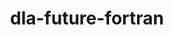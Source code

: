 ---
title: "dla-future-fortran"
layout: cache
categories: [package, develop]
meta: {"compilers": ["gcc@11.4.0"], "num_specs": 85, "num_specs_by_stack": {"e4s": 10, "e4s-neoverse-v2": 75, "root": 85}, "oss": ["ubuntu22.04"], "platforms": ["linux"], "stacks": ["e4s", "e4s-neoverse-v2", "root"], "targets": ["neoverse_v2", "x86_64_v3"], "versions": ["0.3.0", "0.4.0", "0.5.0"]}
spec_details: [{"compiler": "gcc@11.4.0", "hash": "275wn4pkggyc6yk3vrpnebukpwwui53l", "os": "ubuntu22.04", "platform": "linux", "size": "-", "stacks": ["e4s-neoverse-v2", "root"], "target": "neoverse_v2", "variants": ["build_system=cmake", "build_type=Release", "generator=ninja", "~ipo", "+shared", "~test"], "versions": ["0.4.0"]}, {"compiler": "gcc@11.4.0", "hash": "2qw6uejc4ynl4vvrqjqvoxf5bpqjdwoh", "os": "ubuntu22.04", "platform": "linux", "size": "-", "stacks": ["e4s-neoverse-v2", "root"], "target": "neoverse_v2", "variants": ["build_system=cmake", "build_type=Release", "generator=ninja", "~ipo", "+shared", "~test"], "versions": ["0.5.0"]}, {"compiler": "gcc@11.4.0", "hash": "3ewkaotmddyeg4vvq6paw4ym5csbscfh", "os": "ubuntu22.04", "platform": "linux", "size": "-", "stacks": ["e4s-neoverse-v2", "root"], "target": "neoverse_v2", "variants": ["build_system=cmake", "build_type=Release", "generator=ninja", "~ipo", "+shared", "~test"], "versions": ["0.4.0"]}, {"compiler": "gcc@11.4.0", "hash": "3fwkdpvrfsjiwskikjdgzalipja2y4bw", "os": "ubuntu22.04", "platform": "linux", "size": "-", "stacks": ["e4s-neoverse-v2", "root"], "target": "neoverse_v2", "variants": ["build_system=cmake", "build_type=Release", "generator=ninja", "~ipo", "+shared", "~test"], "versions": ["0.5.0"]}, {"compiler": "gcc@11.4.0", "hash": "3j3ccxb2q5n3wfgm3gefc34nnoe3cqyr", "os": "ubuntu22.04", "platform": "linux", "size": "-", "stacks": ["e4s-neoverse-v2", "root"], "target": "neoverse_v2", "variants": ["build_system=cmake", "build_type=Release", "generator=ninja", "~ipo", "+shared", "~test"], "versions": ["0.5.0"]}, {"compiler": "gcc@11.4.0", "hash": "3otlnfmsn3bsxqdnitis6hzanp4flsjp", "os": "ubuntu22.04", "platform": "linux", "size": "-", "stacks": ["e4s-neoverse-v2", "root"], "target": "neoverse_v2", "variants": ["build_system=cmake", "build_type=Release", "generator=ninja", "~ipo", "+shared", "~test"], "versions": ["0.5.0"]}, {"compiler": "gcc@11.4.0", "hash": "447rhtrdbuxvha2s2hpk4trcvhnrlsgp", "os": "ubuntu22.04", "platform": "linux", "size": "-", "stacks": ["e4s-neoverse-v2", "root"], "target": "neoverse_v2", "variants": ["build_system=cmake", "build_type=Release", "generator=ninja", "~ipo", "+shared", "~test"], "versions": ["0.3.0"]}, {"compiler": "gcc@11.4.0", "hash": "4bdcahhsyadls6cpitel6i4yd3rbs3aw", "os": "ubuntu22.04", "platform": "linux", "size": "-", "stacks": ["e4s-neoverse-v2", "root"], "target": "neoverse_v2", "variants": ["build_system=cmake", "build_type=Release", "generator=ninja", "~ipo", "+shared", "~test"], "versions": ["0.5.0"]}, {"compiler": "gcc@11.4.0", "hash": "4eh57pcq7zi7xvg6bsemffnceiz5sijp", "os": "ubuntu22.04", "platform": "linux", "size": "-", "stacks": ["e4s-neoverse-v2", "root"], "target": "neoverse_v2", "variants": ["build_system=cmake", "build_type=Release", "generator=ninja", "~ipo", "+shared", "~test"], "versions": ["0.5.0"]}, {"compiler": "gcc@11.4.0", "hash": "4hwe765ib7y7fdadjz4hy5y224coezte", "os": "ubuntu22.04", "platform": "linux", "size": "-", "stacks": ["e4s-neoverse-v2", "root"], "target": "neoverse_v2", "variants": ["build_system=cmake", "build_type=Release", "generator=ninja", "~ipo", "+shared", "~test"], "versions": ["0.5.0"]}, {"compiler": "gcc@11.4.0", "hash": "4pki5fgc6chzrxzc3cowb4u5waabhmym", "os": "ubuntu22.04", "platform": "linux", "size": "-", "stacks": ["e4s", "root"], "target": "x86_64_v3", "variants": ["build_system=cmake", "build_type=Release", "generator=ninja", "~ipo", "+shared", "~test"], "versions": ["0.5.0"]}, {"compiler": "gcc@11.4.0", "hash": "5agickaihxt75ggblsj7y6ngzi65cuwn", "os": "ubuntu22.04", "platform": "linux", "size": "-", "stacks": ["e4s", "root"], "target": "x86_64_v3", "variants": ["build_system=cmake", "build_type=Release", "generator=ninja", "~ipo", "+shared", "~test"], "versions": ["0.5.0"]}, {"compiler": "gcc@11.4.0", "hash": "5ef6zmg7d4rvuyycyqyew4qaur4he6k5", "os": "ubuntu22.04", "platform": "linux", "size": "-", "stacks": ["e4s-neoverse-v2", "root"], "target": "neoverse_v2", "variants": ["build_system=cmake", "build_type=Release", "generator=ninja", "~ipo", "+shared", "~test"], "versions": ["0.4.0"]}, {"compiler": "gcc@11.4.0", "hash": "5iuhseomtgcvv3lyh7hkyq4jashpdiih", "os": "ubuntu22.04", "platform": "linux", "size": "-", "stacks": ["e4s-neoverse-v2", "root"], "target": "neoverse_v2", "variants": ["build_system=cmake", "build_type=Release", "generator=ninja", "~ipo", "+shared", "~test"], "versions": ["0.3.0"]}, {"compiler": "gcc@11.4.0", "hash": "5kxfsqfu62p5kegqhcav4i5jarttrsck", "os": "ubuntu22.04", "platform": "linux", "size": "-", "stacks": ["e4s-neoverse-v2", "root"], "target": "neoverse_v2", "variants": ["build_system=cmake", "build_type=Release", "generator=ninja", "~ipo", "+shared", "~test"], "versions": ["0.4.0"]}, {"compiler": "gcc@11.4.0", "hash": "5pagwhm3jn6ygiprezae6cvx7z6kh5i6", "os": "ubuntu22.04", "platform": "linux", "size": "-", "stacks": ["e4s-neoverse-v2", "root"], "target": "neoverse_v2", "variants": ["build_system=cmake", "build_type=Release", "generator=ninja", "~ipo", "+shared", "~test"], "versions": ["0.5.0"]}, {"compiler": "gcc@11.4.0", "hash": "6bxdaqvdju6gttfwwlb6g2ifyv3bk3q5", "os": "ubuntu22.04", "platform": "linux", "size": "-", "stacks": ["e4s-neoverse-v2", "root"], "target": "neoverse_v2", "variants": ["build_system=cmake", "build_type=Release", "generator=ninja", "~ipo", "+shared", "~test"], "versions": ["0.4.0"]}, {"compiler": "gcc@11.4.0", "hash": "6luhzqynv7x3n2dw5ohtppw3v6g5en3c", "os": "ubuntu22.04", "platform": "linux", "size": "-", "stacks": ["e4s-neoverse-v2", "root"], "target": "neoverse_v2", "variants": ["build_system=cmake", "build_type=Release", "generator=ninja", "~ipo", "+shared", "~test"], "versions": ["0.5.0"]}, {"compiler": "gcc@11.4.0", "hash": "7hposz3qhtzzelr4jaa7swqapnw3xupn", "os": "ubuntu22.04", "platform": "linux", "size": "-", "stacks": ["e4s-neoverse-v2", "root"], "target": "neoverse_v2", "variants": ["build_system=cmake", "build_type=Release", "generator=ninja", "~ipo", "+shared", "~test"], "versions": ["0.5.0"]}, {"compiler": "gcc@11.4.0", "hash": "ab7a3ijumit32b53fnsqam7cwc2nleez", "os": "ubuntu22.04", "platform": "linux", "size": "-", "stacks": ["e4s-neoverse-v2", "root"], "target": "neoverse_v2", "variants": ["build_system=cmake", "build_type=Release", "generator=ninja", "~ipo", "+shared", "~test"], "versions": ["0.5.0"]}, {"compiler": "gcc@11.4.0", "hash": "ajlevsogqmk5r2wjcvimziikmdb43d4w", "os": "ubuntu22.04", "platform": "linux", "size": "-", "stacks": ["e4s", "root"], "target": "x86_64_v3", "variants": ["build_system=cmake", "build_type=Release", "generator=ninja", "~ipo", "+shared", "~test"], "versions": ["0.5.0"]}, {"compiler": "gcc@11.4.0", "hash": "aljq542pqs2t7ex7b3pd35lm7w5ghe7v", "os": "ubuntu22.04", "platform": "linux", "size": "-", "stacks": ["e4s-neoverse-v2", "root"], "target": "neoverse_v2", "variants": ["build_system=cmake", "build_type=Release", "generator=ninja", "~ipo", "+shared", "~test"], "versions": ["0.4.0"]}, {"compiler": "gcc@11.4.0", "hash": "apgknflzcosfdh7ovg4tlffoa6a5etry", "os": "ubuntu22.04", "platform": "linux", "size": "-", "stacks": ["e4s-neoverse-v2", "root"], "target": "neoverse_v2", "variants": ["build_system=cmake", "build_type=Release", "generator=ninja", "~ipo", "+shared", "~test"], "versions": ["0.5.0"]}, {"compiler": "gcc@11.4.0", "hash": "bhpcedoersnahrjksrquy2rjibzjlmny", "os": "ubuntu22.04", "platform": "linux", "size": "-", "stacks": ["e4s-neoverse-v2", "root"], "target": "neoverse_v2", "variants": ["build_system=cmake", "build_type=Release", "generator=ninja", "~ipo", "+shared", "~test"], "versions": ["0.4.0"]}, {"compiler": "gcc@11.4.0", "hash": "c7dootialavdkmpgpp4tfvalg3zrbrmw", "os": "ubuntu22.04", "platform": "linux", "size": "-", "stacks": ["e4s-neoverse-v2", "root"], "target": "neoverse_v2", "variants": ["build_system=cmake", "build_type=Release", "generator=ninja", "~ipo", "+shared", "~test"], "versions": ["0.5.0"]}, {"compiler": "gcc@11.4.0", "hash": "cdijirc3zf733my2jmifbhfmobppnvir", "os": "ubuntu22.04", "platform": "linux", "size": "-", "stacks": ["e4s", "root"], "target": "x86_64_v3", "variants": ["build_system=cmake", "build_type=Release", "generator=ninja", "~ipo", "+shared", "~test"], "versions": ["0.5.0"]}, {"compiler": "gcc@11.4.0", "hash": "ckqe3pj3ehyewrzd4vgclyqkv5c4hko5", "os": "ubuntu22.04", "platform": "linux", "size": "-", "stacks": ["e4s-neoverse-v2", "root"], "target": "neoverse_v2", "variants": ["build_system=cmake", "build_type=Release", "generator=ninja", "~ipo", "+shared", "~test"], "versions": ["0.3.0"]}, {"compiler": "gcc@11.4.0", "hash": "cksnah6mcqo733oi4bezjtcuzdfs45ed", "os": "ubuntu22.04", "platform": "linux", "size": "-", "stacks": ["e4s", "root"], "target": "x86_64_v3", "variants": ["build_system=cmake", "build_type=Release", "generator=ninja", "~ipo", "+shared", "~test"], "versions": ["0.5.0"]}, {"compiler": "gcc@11.4.0", "hash": "ddn2y2foms5hh6lqpnybamq7ayowutqu", "os": "ubuntu22.04", "platform": "linux", "size": "-", "stacks": ["e4s-neoverse-v2", "root"], "target": "neoverse_v2", "variants": ["build_system=cmake", "build_type=Release", "generator=ninja", "~ipo", "+shared", "~test"], "versions": ["0.4.0"]}, {"compiler": "gcc@11.4.0", "hash": "dtckx4tgctow4k4mhhj4zztq6cgmxthc", "os": "ubuntu22.04", "platform": "linux", "size": "-", "stacks": ["e4s-neoverse-v2", "root"], "target": "neoverse_v2", "variants": ["build_system=cmake", "build_type=Release", "generator=ninja", "~ipo", "+shared", "~test"], "versions": ["0.5.0"]}, {"compiler": "gcc@11.4.0", "hash": "eafk76gkze2muxb65ik3wghwelgoylca", "os": "ubuntu22.04", "platform": "linux", "size": "-", "stacks": ["e4s-neoverse-v2", "root"], "target": "neoverse_v2", "variants": ["build_system=cmake", "build_type=Release", "generator=ninja", "~ipo", "+shared", "~test"], "versions": ["0.5.0"]}, {"compiler": "gcc@11.4.0", "hash": "ejfdraif7a43o5re2qhkkxpckb7wphk2", "os": "ubuntu22.04", "platform": "linux", "size": "-", "stacks": ["e4s", "root"], "target": "x86_64_v3", "variants": ["build_system=cmake", "build_type=Release", "generator=ninja", "~ipo", "+shared", "~test"], "versions": ["0.5.0"]}, {"compiler": "gcc@11.4.0", "hash": "esgzfaw4e2ymwklmv6xlidkiukj6i7fh", "os": "ubuntu22.04", "platform": "linux", "size": "-", "stacks": ["e4s-neoverse-v2", "root"], "target": "neoverse_v2", "variants": ["build_system=cmake", "build_type=Release", "generator=ninja", "~ipo", "+shared", "~test"], "versions": ["0.5.0"]}, {"compiler": "gcc@11.4.0", "hash": "ez7vqo5j4k6gcaq5rredgxa663gmojmf", "os": "ubuntu22.04", "platform": "linux", "size": "-", "stacks": ["e4s-neoverse-v2", "root"], "target": "neoverse_v2", "variants": ["build_system=cmake", "build_type=Release", "generator=ninja", "~ipo", "+shared", "~test"], "versions": ["0.4.0"]}, {"compiler": "gcc@11.4.0", "hash": "fcydey5hjw43tdu33c4d35capxy4tjor", "os": "ubuntu22.04", "platform": "linux", "size": "-", "stacks": ["e4s-neoverse-v2", "root"], "target": "neoverse_v2", "variants": ["build_system=cmake", "build_type=Release", "generator=ninja", "~ipo", "+shared", "~test"], "versions": ["0.5.0"]}, {"compiler": "gcc@11.4.0", "hash": "fe5pc22otw7fkh4cmpf67m5s7wi2v2u5", "os": "ubuntu22.04", "platform": "linux", "size": "-", "stacks": ["e4s-neoverse-v2", "root"], "target": "neoverse_v2", "variants": ["build_system=cmake", "build_type=Release", "generator=ninja", "~ipo", "+shared", "~test"], "versions": ["0.5.0"]}, {"compiler": "gcc@11.4.0", "hash": "fhkhurnmyxsasxgtpcfeonyipqtfi6ss", "os": "ubuntu22.04", "platform": "linux", "size": "-", "stacks": ["e4s-neoverse-v2", "root"], "target": "neoverse_v2", "variants": ["build_system=cmake", "build_type=Release", "generator=ninja", "~ipo", "+shared", "~test"], "versions": ["0.5.0"]}, {"compiler": "gcc@11.4.0", "hash": "fmewq5vic43kmipodxdh7x2l6glmoq6v", "os": "ubuntu22.04", "platform": "linux", "size": "-", "stacks": ["e4s-neoverse-v2", "root"], "target": "neoverse_v2", "variants": ["build_system=cmake", "build_type=Release", "generator=ninja", "~ipo", "+shared", "~test"], "versions": ["0.4.0"]}, {"compiler": "gcc@11.4.0", "hash": "fvl2ljgwtvv3aejw2vdjqgzfqsyfscgy", "os": "ubuntu22.04", "platform": "linux", "size": "-", "stacks": ["e4s-neoverse-v2", "root"], "target": "neoverse_v2", "variants": ["build_system=cmake", "build_type=Release", "generator=ninja", "~ipo", "+shared", "~test"], "versions": ["0.4.0"]}, {"compiler": "gcc@11.4.0", "hash": "fwdjvlu5dbxbhph4wkrwrhgpvs5hictt", "os": "ubuntu22.04", "platform": "linux", "size": "-", "stacks": ["e4s-neoverse-v2", "root"], "target": "neoverse_v2", "variants": ["build_system=cmake", "build_type=Release", "generator=ninja", "~ipo", "+shared", "~test"], "versions": ["0.5.0"]}, {"compiler": "gcc@11.4.0", "hash": "gtqbfdeseamnxxhmdvb3xksjasjnjenr", "os": "ubuntu22.04", "platform": "linux", "size": "-", "stacks": ["e4s-neoverse-v2", "root"], "target": "neoverse_v2", "variants": ["build_system=cmake", "build_type=Release", "generator=ninja", "~ipo", "+shared", "~test"], "versions": ["0.4.0"]}, {"compiler": "gcc@11.4.0", "hash": "h6pnctaer7njxfarnos3chx5pynsywes", "os": "ubuntu22.04", "platform": "linux", "size": "-", "stacks": ["e4s-neoverse-v2", "root"], "target": "neoverse_v2", "variants": ["build_system=cmake", "build_type=Release", "generator=ninja", "~ipo", "+shared", "~test"], "versions": ["0.5.0"]}, {"compiler": "gcc@11.4.0", "hash": "hozprec723pbrfzhxkzdg3qafxudamwc", "os": "ubuntu22.04", "platform": "linux", "size": "-", "stacks": ["e4s-neoverse-v2", "root"], "target": "neoverse_v2", "variants": ["build_system=cmake", "build_type=Release", "generator=ninja", "~ipo", "+shared", "~test"], "versions": ["0.5.0"]}, {"compiler": "gcc@11.4.0", "hash": "hz7g45fmja2lvg7u75to7m5lusvcfwyj", "os": "ubuntu22.04", "platform": "linux", "size": "-", "stacks": ["e4s-neoverse-v2", "root"], "target": "neoverse_v2", "variants": ["build_system=cmake", "build_type=Release", "generator=ninja", "~ipo", "+shared", "~test"], "versions": ["0.4.0"]}, {"compiler": "gcc@11.4.0", "hash": "itqr6dylnwvypxhrqfswahfku7ncxcof", "os": "ubuntu22.04", "platform": "linux", "size": "-", "stacks": ["e4s-neoverse-v2", "root"], "target": "neoverse_v2", "variants": ["build_system=cmake", "build_type=Release", "generator=ninja", "~ipo", "+shared", "~test"], "versions": ["0.4.0"]}, {"compiler": "gcc@11.4.0", "hash": "kkffqsbuhcwbyprydgrzjxevgvds77jw", "os": "ubuntu22.04", "platform": "linux", "size": "-", "stacks": ["e4s-neoverse-v2", "root"], "target": "neoverse_v2", "variants": ["build_system=cmake", "build_type=Release", "generator=ninja", "~ipo", "+shared", "~test"], "versions": ["0.5.0"]}, {"compiler": "gcc@11.4.0", "hash": "kqgsj6a4iekqwebmd4gjezcj6qkzirvl", "os": "ubuntu22.04", "platform": "linux", "size": "-", "stacks": ["e4s-neoverse-v2", "root"], "target": "neoverse_v2", "variants": ["build_system=cmake", "build_type=Release", "generator=ninja", "~ipo", "+shared", "~test"], "versions": ["0.5.0"]}, {"compiler": "gcc@11.4.0", "hash": "lj7fllxwevrvx45qqheqjjcu73om3t7g", "os": "ubuntu22.04", "platform": "linux", "size": "-", "stacks": ["e4s-neoverse-v2", "root"], "target": "neoverse_v2", "variants": ["build_system=cmake", "build_type=Release", "generator=ninja", "~ipo", "+shared", "~test"], "versions": ["0.5.0"]}, {"compiler": "gcc@11.4.0", "hash": "m5tilww2h34j4wzcepo2aaic6y5lbg5q", "os": "ubuntu22.04", "platform": "linux", "size": "-", "stacks": ["e4s", "root"], "target": "x86_64_v3", "variants": ["build_system=cmake", "build_type=Release", "generator=ninja", "~ipo", "+shared", "~test"], "versions": ["0.5.0"]}, {"compiler": "gcc@11.4.0", "hash": "mtu27v5uw6siw7xnrqnqxzksuuk7fayq", "os": "ubuntu22.04", "platform": "linux", "size": "-", "stacks": ["e4s-neoverse-v2", "root"], "target": "neoverse_v2", "variants": ["build_system=cmake", "build_type=Release", "generator=ninja", "~ipo", "+shared", "~test"], "versions": ["0.4.0"]}, {"compiler": "gcc@11.4.0", "hash": "n2m5m45yxwtiruyhb7ow6sun42ivlqcj", "os": "ubuntu22.04", "platform": "linux", "size": "-", "stacks": ["e4s-neoverse-v2", "root"], "target": "neoverse_v2", "variants": ["build_system=cmake", "build_type=Release", "generator=ninja", "~ipo", "+shared", "~test"], "versions": ["0.5.0"]}, {"compiler": "gcc@11.4.0", "hash": "nbl6ayfsqhnlvqjitfrwfvnwhm6azmgn", "os": "ubuntu22.04", "platform": "linux", "size": "-", "stacks": ["e4s-neoverse-v2", "root"], "target": "neoverse_v2", "variants": ["build_system=cmake", "build_type=Release", "generator=ninja", "~ipo", "+shared", "~test"], "versions": ["0.5.0"]}, {"compiler": "gcc@11.4.0", "hash": "neds7lkusw7vjwqwcritp2eobjd3gx7l", "os": "ubuntu22.04", "platform": "linux", "size": "-", "stacks": ["e4s-neoverse-v2", "root"], "target": "neoverse_v2", "variants": ["build_system=cmake", "build_type=Release", "generator=ninja", "~ipo", "+shared", "~test"], "versions": ["0.5.0"]}, {"compiler": "gcc@11.4.0", "hash": "pemd5otkokyoinzlm3pshrrcrm26z3w6", "os": "ubuntu22.04", "platform": "linux", "size": "-", "stacks": ["e4s-neoverse-v2", "root"], "target": "neoverse_v2", "variants": ["build_system=cmake", "build_type=Release", "generator=ninja", "~ipo", "+shared", "~test"], "versions": ["0.4.0"]}, {"compiler": "gcc@11.4.0", "hash": "pg46phuatt5smuuj4frzlm6dsh34tmri", "os": "ubuntu22.04", "platform": "linux", "size": "-", "stacks": ["e4s-neoverse-v2", "root"], "target": "neoverse_v2", "variants": ["build_system=cmake", "build_type=Release", "generator=ninja", "~ipo", "+shared", "~test"], "versions": ["0.5.0"]}, {"compiler": "gcc@11.4.0", "hash": "qejzghheiypofjc4uusnjs5mku4bcnky", "os": "ubuntu22.04", "platform": "linux", "size": "-", "stacks": ["e4s-neoverse-v2", "root"], "target": "neoverse_v2", "variants": ["build_system=cmake", "build_type=Release", "generator=ninja", "~ipo", "+shared", "~test"], "versions": ["0.3.0"]}, {"compiler": "gcc@11.4.0", "hash": "qjfvoj7cnq3gwlivcv74v6dbaox6ywqj", "os": "ubuntu22.04", "platform": "linux", "size": "-", "stacks": ["e4s-neoverse-v2", "root"], "target": "neoverse_v2", "variants": ["build_system=cmake", "build_type=Release", "generator=ninja", "~ipo", "+shared", "~test"], "versions": ["0.5.0"]}, {"compiler": "gcc@11.4.0", "hash": "qni7hrb2kwybiyw5uwi6fh6mmz2pecok", "os": "ubuntu22.04", "platform": "linux", "size": "-", "stacks": ["e4s-neoverse-v2", "root"], "target": "neoverse_v2", "variants": ["build_system=cmake", "build_type=Release", "generator=ninja", "~ipo", "+shared", "~test"], "versions": ["0.5.0"]}, {"compiler": "gcc@11.4.0", "hash": "rh5ylulswydhed7llp7vrdc6e4wot5f6", "os": "ubuntu22.04", "platform": "linux", "size": "-", "stacks": ["e4s-neoverse-v2", "root"], "target": "neoverse_v2", "variants": ["build_system=cmake", "build_type=Release", "generator=ninja", "~ipo", "+shared", "~test"], "versions": ["0.5.0"]}, {"compiler": "gcc@11.4.0", "hash": "rss4ynh4wqrnh4mvbbhatyvzwokbbm2i", "os": "ubuntu22.04", "platform": "linux", "size": "-", "stacks": ["e4s-neoverse-v2", "root"], "target": "neoverse_v2", "variants": ["build_system=cmake", "build_type=Release", "generator=ninja", "~ipo", "+shared", "~test"], "versions": ["0.4.0"]}, {"compiler": "gcc@11.4.0", "hash": "rzrusrkhhcv4faiu5qijaklrrq3f6y4i", "os": "ubuntu22.04", "platform": "linux", "size": "-", "stacks": ["e4s-neoverse-v2", "root"], "target": "neoverse_v2", "variants": ["build_system=cmake", "build_type=Release", "generator=ninja", "~ipo", "+shared", "~test"], "versions": ["0.5.0"]}, {"compiler": "gcc@11.4.0", "hash": "shcwmlowddpgbe6nsqafsdqgz4fe3rhv", "os": "ubuntu22.04", "platform": "linux", "size": "-", "stacks": ["e4s-neoverse-v2", "root"], "target": "neoverse_v2", "variants": ["build_system=cmake", "build_type=Release", "generator=ninja", "~ipo", "+shared", "~test"], "versions": ["0.5.0"]}, {"compiler": "gcc@11.4.0", "hash": "th6n4k4wehfvb5endtceyh5vzxhqhyjs", "os": "ubuntu22.04", "platform": "linux", "size": "-", "stacks": ["e4s-neoverse-v2", "root"], "target": "neoverse_v2", "variants": ["build_system=cmake", "build_type=Release", "generator=ninja", "~ipo", "+shared", "~test"], "versions": ["0.4.0"]}, {"compiler": "gcc@11.4.0", "hash": "tm6x4o4s4y63mdsglnhscr7skudu73ts", "os": "ubuntu22.04", "platform": "linux", "size": "-", "stacks": ["e4s-neoverse-v2", "root"], "target": "neoverse_v2", "variants": ["build_system=cmake", "build_type=Release", "generator=ninja", "~ipo", "+shared", "~test"], "versions": ["0.5.0"]}, {"compiler": "gcc@11.4.0", "hash": "u5jmu77jt3sjdlcn7avhtmqzziktbsxr", "os": "ubuntu22.04", "platform": "linux", "size": "-", "stacks": ["e4s-neoverse-v2", "root"], "target": "neoverse_v2", "variants": ["build_system=cmake", "build_type=Release", "generator=ninja", "~ipo", "+shared", "~test"], "versions": ["0.4.0"]}, {"compiler": "gcc@11.4.0", "hash": "u6pxeroatq6xs54x4eimwtrbo7lu6ha6", "os": "ubuntu22.04", "platform": "linux", "size": "-", "stacks": ["e4s-neoverse-v2", "root"], "target": "neoverse_v2", "variants": ["build_system=cmake", "build_type=Release", "generator=ninja", "~ipo", "+shared", "~test"], "versions": ["0.4.0"]}, {"compiler": "gcc@11.4.0", "hash": "u77hlqyk5r3ig6ove5h4tlgfj6rpd7hy", "os": "ubuntu22.04", "platform": "linux", "size": "-", "stacks": ["e4s-neoverse-v2", "root"], "target": "neoverse_v2", "variants": ["build_system=cmake", "build_type=Release", "generator=ninja", "~ipo", "+shared", "~test"], "versions": ["0.5.0"]}, {"compiler": "gcc@11.4.0", "hash": "uufxzo6go25esub37uursj5pexed2dum", "os": "ubuntu22.04", "platform": "linux", "size": "-", "stacks": ["e4s-neoverse-v2", "root"], "target": "neoverse_v2", "variants": ["build_system=cmake", "build_type=Release", "generator=ninja", "~ipo", "+shared", "~test"], "versions": ["0.5.0"]}, {"compiler": "gcc@11.4.0", "hash": "vqwfxsmr7p4fclqtsrh7tpnko262ngb7", "os": "ubuntu22.04", "platform": "linux", "size": "-", "stacks": ["e4s-neoverse-v2", "root"], "target": "neoverse_v2", "variants": ["build_system=cmake", "build_type=Release", "generator=ninja", "~ipo", "+shared", "~test"], "versions": ["0.5.0"]}, {"compiler": "gcc@11.4.0", "hash": "vuxzsbgvongybzjhb6egm4jkw7egioh6", "os": "ubuntu22.04", "platform": "linux", "size": "-", "stacks": ["e4s-neoverse-v2", "root"], "target": "neoverse_v2", "variants": ["build_system=cmake", "build_type=Release", "generator=ninja", "~ipo", "+shared", "~test"], "versions": ["0.5.0"]}, {"compiler": "gcc@11.4.0", "hash": "vzy6ykbhxw5ob53hvyrsb6ijdy36yfqf", "os": "ubuntu22.04", "platform": "linux", "size": "-", "stacks": ["e4s-neoverse-v2", "root"], "target": "neoverse_v2", "variants": ["build_system=cmake", "build_type=Release", "generator=ninja", "~ipo", "+shared", "~test"], "versions": ["0.5.0"]}, {"compiler": "gcc@11.4.0", "hash": "w5j3cfnvny3m4zivma7tqig62nsmb3lc", "os": "ubuntu22.04", "platform": "linux", "size": "-", "stacks": ["e4s-neoverse-v2", "root"], "target": "neoverse_v2", "variants": ["build_system=cmake", "build_type=Release", "generator=ninja", "~ipo", "+shared", "~test"], "versions": ["0.5.0"]}, {"compiler": "gcc@11.4.0", "hash": "wdp2xka7gii7vrmshc7a7vgp2eaidfko", "os": "ubuntu22.04", "platform": "linux", "size": "-", "stacks": ["e4s-neoverse-v2", "root"], "target": "neoverse_v2", "variants": ["build_system=cmake", "build_type=Release", "generator=ninja", "~ipo", "+shared", "~test"], "versions": ["0.5.0"]}, {"compiler": "gcc@11.4.0", "hash": "wq27vb67mtp32o3c5sklrtbj25h24qcv", "os": "ubuntu22.04", "platform": "linux", "size": "-", "stacks": ["e4s-neoverse-v2", "root"], "target": "neoverse_v2", "variants": ["build_system=cmake", "build_type=Release", "generator=ninja", "~ipo", "+shared", "~test"], "versions": ["0.4.0"]}, {"compiler": "gcc@11.4.0", "hash": "xvb5b3sb4ljne5jd5ybiuwsjct25nvfi", "os": "ubuntu22.04", "platform": "linux", "size": "-", "stacks": ["e4s", "root"], "target": "x86_64_v3", "variants": ["build_system=cmake", "build_type=Release", "generator=ninja", "~ipo", "+shared", "~test"], "versions": ["0.5.0"]}, {"compiler": "gcc@11.4.0", "hash": "xypgotvle5ecpnj5brsfbxw4dfuuyjnq", "os": "ubuntu22.04", "platform": "linux", "size": "-", "stacks": ["e4s-neoverse-v2", "root"], "target": "neoverse_v2", "variants": ["build_system=cmake", "build_type=Release", "generator=ninja", "~ipo", "+shared", "~test"], "versions": ["0.5.0"]}, {"compiler": "gcc@11.4.0", "hash": "yfcf3wv3wv3kql5dbmahtfmtavq3ibnf", "os": "ubuntu22.04", "platform": "linux", "size": "-", "stacks": ["e4s", "root"], "target": "x86_64_v3", "variants": ["build_system=cmake", "build_type=Release", "generator=ninja", "~ipo", "+shared", "~test"], "versions": ["0.5.0"]}, {"compiler": "gcc@11.4.0", "hash": "yt564kytbbpbordsmjnftj23icqhdxfa", "os": "ubuntu22.04", "platform": "linux", "size": "-", "stacks": ["e4s-neoverse-v2", "root"], "target": "neoverse_v2", "variants": ["build_system=cmake", "build_type=Release", "generator=ninja", "~ipo", "+shared", "~test"], "versions": ["0.4.0"]}, {"compiler": "gcc@11.4.0", "hash": "ywy37riievhvs5j6ivk5akhjgajezfdi", "os": "ubuntu22.04", "platform": "linux", "size": "-", "stacks": ["e4s", "root"], "target": "x86_64_v3", "variants": ["build_system=cmake", "build_type=Release", "generator=ninja", "~ipo", "+shared", "~test"], "versions": ["0.5.0"]}, {"compiler": "gcc@11.4.0", "hash": "yyyc2xthv7tawgnldnhrzazptbqjbm2c", "os": "ubuntu22.04", "platform": "linux", "size": "-", "stacks": ["e4s-neoverse-v2", "root"], "target": "neoverse_v2", "variants": ["build_system=cmake", "build_type=Release", "generator=ninja", "~ipo", "+shared", "~test"], "versions": ["0.5.0"]}, {"compiler": "gcc@11.4.0", "hash": "z4e6qz42d4liwkm7g3xjvycsvyqihyar", "os": "ubuntu22.04", "platform": "linux", "size": "-", "stacks": ["e4s-neoverse-v2", "root"], "target": "neoverse_v2", "variants": ["build_system=cmake", "build_type=Release", "generator=ninja", "~ipo", "+shared", "~test"], "versions": ["0.5.0"]}, {"compiler": "gcc@11.4.0", "hash": "z5kqsjz3kxiovri5jmzcykr5rbbfggmx", "os": "ubuntu22.04", "platform": "linux", "size": "-", "stacks": ["e4s-neoverse-v2", "root"], "target": "neoverse_v2", "variants": ["build_system=cmake", "build_type=Release", "generator=ninja", "~ipo", "+shared", "~test"], "versions": ["0.5.0"]}, {"compiler": "gcc@11.4.0", "hash": "z6bv5eqnbcehls6roqghb523b2ycdyxj", "os": "ubuntu22.04", "platform": "linux", "size": "-", "stacks": ["e4s-neoverse-v2", "root"], "target": "neoverse_v2", "variants": ["build_system=cmake", "build_type=Release", "generator=ninja", "~ipo", "+shared", "~test"], "versions": ["0.5.0"]}, {"compiler": "gcc@11.4.0", "hash": "zcio3xqnyj23vepdwillf73so73rpivv", "os": "ubuntu22.04", "platform": "linux", "size": "-", "stacks": ["e4s-neoverse-v2", "root"], "target": "neoverse_v2", "variants": ["build_system=cmake", "build_type=Release", "generator=ninja", "~ipo", "+shared", "~test"], "versions": ["0.5.0"]}, {"compiler": "gcc@11.4.0", "hash": "zrvamomwse76ahkrhraidkfvv7aqlzgr", "os": "ubuntu22.04", "platform": "linux", "size": "-", "stacks": ["e4s-neoverse-v2", "root"], "target": "neoverse_v2", "variants": ["build_system=cmake", "build_type=Release", "generator=ninja", "~ipo", "+shared", "~test"], "versions": ["0.5.0"]}]
---